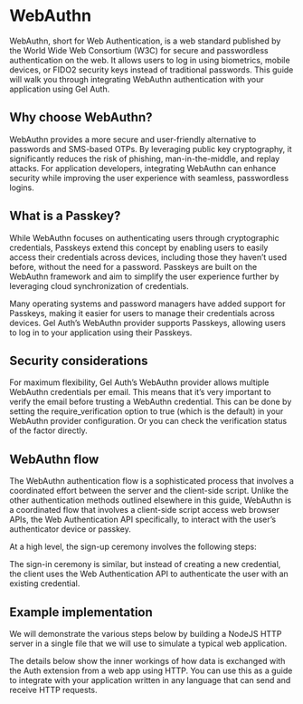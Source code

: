 # WebAuthn

WebAuthn, short for Web Authentication, is a web standard published by the World Wide Web Consortium (W3C) for secure and passwordless authentication on the web. It allows users to log in using biometrics, mobile devices, or FIDO2 security keys instead of traditional passwords. This guide will walk you through integrating WebAuthn authentication with your application using Gel Auth.

## Why choose WebAuthn?

WebAuthn provides a more secure and user-friendly alternative to passwords and SMS-based OTPs. By leveraging public key cryptography, it significantly reduces the risk of phishing, man-in-the-middle, and replay attacks. For application developers, integrating WebAuthn can enhance security while improving the user experience with seamless, passwordless logins.

## What is a Passkey?

While WebAuthn focuses on authenticating users through cryptographic credentials, Passkeys extend this concept by enabling users to easily access their credentials across devices, including those they haven’t used before, without the need for a password. Passkeys are built on the WebAuthn framework and aim to simplify the user experience further by leveraging cloud synchronization of credentials.

Many operating systems and password managers have added support for Passkeys, making it easier for users to manage their credentials across devices. Gel Auth’s WebAuthn provider supports Passkeys, allowing users to log in to your application using their Passkeys.

## Security considerations

For maximum flexibility, Gel Auth’s WebAuthn provider allows multiple WebAuthn credentials per email. This means that it’s very important to verify the email before trusting a WebAuthn credential. This can be done by setting the require_verification option to true (which is the default) in your WebAuthn provider configuration. Or you can check the verification status of the factor directly.

## WebAuthn flow

The WebAuthn authentication flow is a sophisticated process that involves a coordinated effort between the server and the client-side script. Unlike the other authentication methods outlined elsewhere in this guide, WebAuthn is a coordinated flow that involves a client-side script access web browser APIs, the Web Authentication API specifically, to interact with the user’s authenticator device or passkey.

At a high level, the sign-up ceremony involves the following steps:

The sign-in ceremony is similar, but instead of creating a new credential, the client uses the Web Authentication API to authenticate the user with an existing credential.

## Example implementation

We will demonstrate the various steps below by building a NodeJS HTTP server in a single file that we will use to simulate a typical web application.

The details below show the inner workings of how data is exchanged with the Auth extension from a web app using HTTP. You can use this as a guide to integrate with your application written in any language that can send and receive HTTP requests.

